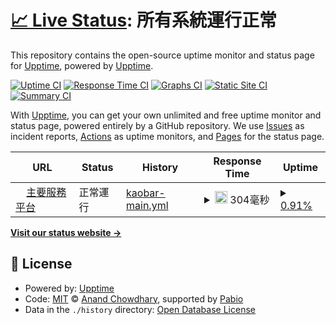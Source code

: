 # [📈 Live Status](https://upptime.github.io/upptime): <!--live status--> **所有系統運行正常**

This repository contains the open-source uptime monitor and status page for [Upptime](https://upptime.js.org), powered by [Upptime](https://github.com/upptime/upptime).

[![Uptime CI](https://github.com/kaobar00124/StatusPage/workflows/Uptime%20CI/badge.svg)](https://github.com/kaobar00124/StatusPage/actions?query=workflow%3A%22Uptime+CI%22)
[![Response Time CI](https://github.com/kaobar00124/StatusPage/workflows/Response%20Time%20CI/badge.svg)](https://github.com/kaobar00124/StatusPage/actions?query=workflow%3A%22Response+Time+CI%22)
[![Graphs CI](https://github.com/kaobar00124/StatusPage/workflows/Graphs%20CI/badge.svg)](https://github.com/kaobar00124/StatusPage/actions?query=workflow%3A%22Graphs+CI%22)
[![Static Site CI](https://github.com/kaobar00124/StatusPage/workflows/Static%20Site%20CI/badge.svg)](https://github.com/kaobar00124/StatusPage/actions?query=workflow%3A%22Static+Site+CI%22)
[![Summary CI](https://github.com/kaobar00124/StatusPage/workflows/Summary%20CI/badge.svg)](https://github.com/kaobar00124/StatusPage/actions?query=workflow%3A%22Summary+CI%22)

With [Upptime](https://upptime.js.org), you can get your own unlimited and free uptime monitor and status page, powered entirely by a GitHub repository. We use [Issues](https://github.com/upptime/upptime/issues) as incident reports, [Actions](https://github.com/kaobar00124/StatusPage/actions) as uptime monitors, and [Pages](https://upptime.github.io/upptime) for the status page.

<!--start: status pages-->
<!-- This summary is generated by Upptime (https://github.com/upptime/upptime) -->
<!-- Do not edit this manually, your changes will be overwritten -->
<!-- prettier-ignore -->
| URL | Status | History | Response Time | Uptime |
| --- | ------ | ------- | ------------- | ------ |
| <img alt="" src="https://icons.duckduckgo.com/ip3/kaobar.godofsoul.com.ico" height="13"> [主要服務平台](https://kaobar.godofsoul.com) | 正常運行 | [kaobar-main.yml](https://github.com/kaobar00124/StatusPage/commits/HEAD/history/kaobar-main.yml) | <details><summary><img alt="Response time graph" src="./graphs/kaobar-main/response-time-week.png" height="20"> 304毫秒</summary><br><a href="https://status.kaobar.godofsoul.com/history/kaobar-main"><img alt="Response time 304" src="https://img.shields.io/endpoint?url=https%3A%2F%2Fraw.githubusercontent.com%2Fkaobar00124%2FStatusPage%2FHEAD%2Fapi%2Fkaobar-main%2Fresponse-time.json"></a><br><a href="https://status.kaobar.godofsoul.com/history/kaobar-main"><img alt="24-hour response time 304" src="https://img.shields.io/endpoint?url=https%3A%2F%2Fraw.githubusercontent.com%2Fkaobar00124%2FStatusPage%2FHEAD%2Fapi%2Fkaobar-main%2Fresponse-time-day.json"></a><br><a href="https://status.kaobar.godofsoul.com/history/kaobar-main"><img alt="7-day response time 304" src="https://img.shields.io/endpoint?url=https%3A%2F%2Fraw.githubusercontent.com%2Fkaobar00124%2FStatusPage%2FHEAD%2Fapi%2Fkaobar-main%2Fresponse-time-week.json"></a><br><a href="https://status.kaobar.godofsoul.com/history/kaobar-main"><img alt="30-day response time 304" src="https://img.shields.io/endpoint?url=https%3A%2F%2Fraw.githubusercontent.com%2Fkaobar00124%2FStatusPage%2FHEAD%2Fapi%2Fkaobar-main%2Fresponse-time-month.json"></a><br><a href="https://status.kaobar.godofsoul.com/history/kaobar-main"><img alt="1-year response time 304" src="https://img.shields.io/endpoint?url=https%3A%2F%2Fraw.githubusercontent.com%2Fkaobar00124%2FStatusPage%2FHEAD%2Fapi%2Fkaobar-main%2Fresponse-time-year.json"></a></details> | <details><summary><a href="https://status.kaobar.godofsoul.com/history/kaobar-main">0.91%</a></summary><a href="https://status.kaobar.godofsoul.com/history/kaobar-main"><img alt="All-time uptime 0.91%" src="https://img.shields.io/endpoint?url=https%3A%2F%2Fraw.githubusercontent.com%2Fkaobar00124%2FStatusPage%2FHEAD%2Fapi%2Fkaobar-main%2Fuptime.json"></a><br><a href="https://status.kaobar.godofsoul.com/history/kaobar-main"><img alt="24-hour uptime 0.91%" src="https://img.shields.io/endpoint?url=https%3A%2F%2Fraw.githubusercontent.com%2Fkaobar00124%2FStatusPage%2FHEAD%2Fapi%2Fkaobar-main%2Fuptime-day.json"></a><br><a href="https://status.kaobar.godofsoul.com/history/kaobar-main"><img alt="7-day uptime 0.91%" src="https://img.shields.io/endpoint?url=https%3A%2F%2Fraw.githubusercontent.com%2Fkaobar00124%2FStatusPage%2FHEAD%2Fapi%2Fkaobar-main%2Fuptime-week.json"></a><br><a href="https://status.kaobar.godofsoul.com/history/kaobar-main"><img alt="30-day uptime 0.91%" src="https://img.shields.io/endpoint?url=https%3A%2F%2Fraw.githubusercontent.com%2Fkaobar00124%2FStatusPage%2FHEAD%2Fapi%2Fkaobar-main%2Fuptime-month.json"></a><br><a href="https://status.kaobar.godofsoul.com/history/kaobar-main"><img alt="1-year uptime 0.91%" src="https://img.shields.io/endpoint?url=https%3A%2F%2Fraw.githubusercontent.com%2Fkaobar00124%2FStatusPage%2FHEAD%2Fapi%2Fkaobar-main%2Fuptime-year.json"></a></details>

<!--end: status pages-->

[**Visit our status website →**](https://upptime.github.io/upptime)

## 📄 License

- Powered by: [Upptime](https://github.com/upptime/upptime)
- Code: [MIT](./LICENSE) © [Anand Chowdhary](https://anandchowdhary.com), supported by [Pabio](https://pabio.com)
- Data in the `./history` directory: [Open Database License](https://opendatacommons.org/licenses/odbl/1-0/)
